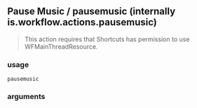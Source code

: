 
## Pause Music / pausemusic (internally is.workflow.actions.pausemusic)


> This action requires that Shortcuts has permission to use WFMainThreadResource.

### usage
`pausemusic `

### arguments

